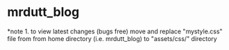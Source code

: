 # mrdutt_blog
*note 1. to view latest changes (bugs free) move and replace "mystyle.css" file from from home directory (i.e. mrdutt_blog) to "assets/css/" directory
